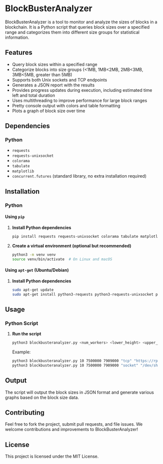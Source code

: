 # BlockBusterAnalyzer

BlockBusterAnalyzer is a tool to monitor and analyze the sizes of blocks in a blockchain. It is a Python script that queries block sizes over a specified range and categorizes them into different size groups for statistical information.

## Features

- Query block sizes within a specified range
- Categorize blocks into size groups (<1MB, 1MB<2MB, 2MB<3MB, 3MB<5MB, greater than 5MB)
- Supports both Unix sockets and TCP endpoints
- Generates a JSON report with the results
- Provides progress updates during execution, including estimated time left and total duration
- Uses multithreading to improve performance for large block ranges
- Pretty console output with colors and table formatting
- Plots a graph of block size over time

## Dependencies

### Python

- `requests`
- `requests-unixsocket`
- `colorama`
- `tabulate`
- `matplotlib`
- `concurrent.futures` (standard library, no extra installation required)

## Installation

### Python

#### Using `pip`

1. **Install Python dependencies**

    ```sh
    pip install requests requests-unixsocket colorama tabulate matplotlib
    ```

2. **Create a virtual environment (optional but recommended)**

    ```sh
    python3 -m venv venv
    source venv/bin/activate  # On Linux and macOS
    ```

#### Using `apt-get` (Ubuntu/Debian)

1. **Install Python dependencies**

    ```sh
    sudo apt-get update
    sudo apt-get install python3-requests python3-requests-unixsocket python3-colorama python3-tabulate python3-matplotlib
    ```

## Usage

### Python Script

1. **Run the script**

    ```sh
    python3 blockbusteranalyzer.py <num_workers> <lower_height> <upper_height> <endpoint_type> <endpoint_url1,endpoint_url2,...>
    ```

    Example:

    ```sh
    python3 blockbusteranalyzer.py 10 7500000 7909000 "tcp" "https://rpc.jackalprotocol.com:443,https://another.rpc.endpoint:443"
    python3 blockbusteranalyzer.py 10 7500000 7909000 "socket" "/dev/shm/jackal/trpc.socket"
    ```

## Output

The script will output the block sizes in JSON format and generate various graphs based on the block size data.

## Contributing

Feel free to fork the project, submit pull requests, and file issues. We welcome contributions and improvements to BlockBusterAnalyzer!

## License

This project is licensed under the MIT License.
